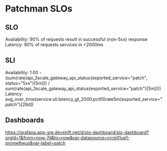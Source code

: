 # Patchman SLOs

## SLO
Availability:  90% of requests result in successful (non-5xx) response 
Latency:  90% of requests services in <2000ms 

## SLI
Availability:  1.00 - (sum(rate(api_3scale_gateway_api_status{exported_service="patch", status="5xx"}[5m])) / sum(rate(api_3scale_gateway_api_status{exported_service="patch"}[5m])))
Latency:  avg_over_time(service:sli:latency_gt_2000:pctl10rate5m{exported_service="patch"}[28d])

## Dashboards
https://grafana.app-sre.devshift.net/d/slo-dashboard/slo-dashboard?orgId=1&from=now-7d&to=now&var-datasource=crcp01ue1-prometheus&var-label=patch
